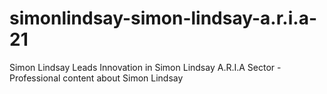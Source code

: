 # simonlindsay-simon-lindsay-a.r.i.a-21
Simon Lindsay Leads Innovation in Simon Lindsay A.R.I.A Sector - Professional content about Simon Lindsay
